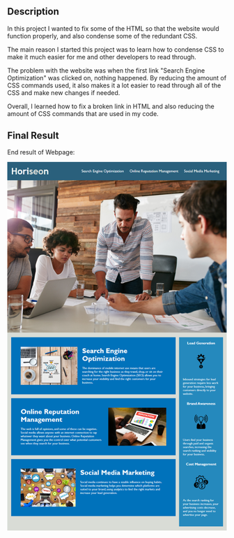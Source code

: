 # <Week-1-Challenge>

## Description

In this project I wanted to fix some of the HTML so that the website would function properly, and also condense some of the redundant CSS.

The main reason I started this project was to learn how to condense CSS to make it much easier for me and other developers to read through.

The problem with the website was when the first link "Search Engine Optimization" was clicked on, nothing happened. By reducing the amount of CSS commands used, it also makes it a lot easier to read through all of the CSS and make new changes if needed.

Overall, I learned how to fix a broken link in HTML and also reducing the amount of CSS commands that are used in my code.

## Final Result

End result of Webpage:

![alt text](assets/01-html-css-git-homework-demo.png)
